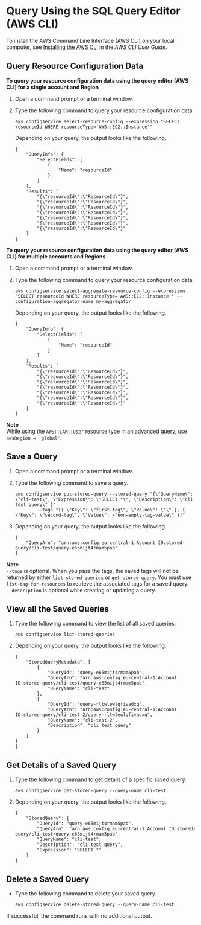 # Query Using the SQL Query Editor \(AWS CLI\)<a name="query-using-sql-editor-cli"></a>

To install the AWS Command Line Interface \(AWS CLI\) on your local computer, see [Installing the AWS CLI](http://docs.aws.amazon.com/cli/latest/userguide/installing.html) in the *AWS CLI User Guide*\.

## Query Resource Configuration Data<a name="query-resource-configuration-data"></a>

**To query your resource configuration data using the query editor \(AWS CLI\) for a single account and Region**

1. Open a command prompt or a terminal window\.

1. Type the following command to query your resource configuration data\.

   ```
   aws configservice select-resource-config --expression "SELECT resourceId WHERE resourceType='AWS::EC2::Instance'"
   ```

   Depending on your query, the output looks like the following\.

   ```
   {
       "QueryInfo": {
           "SelectFields": [
               {
                   "Name": "resourceId"
               }
           ]
       },
       "Results": [
           "{\"resourceId\":\"ResourceId\"}",
           "{\"resourceId\":\"ResourceId\"}",
           "{\"resourceId\":\"ResourceId\"}",
           "{\"resourceId\":\"ResourceId\"}",
           "{\"resourceId\":\"ResourceId\"}",
           "{\"resourceId\":\"ResourceId\"}",
           "{\"resourceId\":\"ResourceId\"}"
       ]
   }
   ```

**To query your resource configuration data using the query editor \(AWS CLI\) for multiple accounts and Regions**

1. Open a command prompt or a terminal window\.

1. Type the following command to query your resource configuration data\.

   ```
   aws configservice select-aggregate-resource-config --expression "SELECT resourceId WHERE resourceType='AWS::EC2::Instance'" --configuration-aggregator-name my-aggregator
   ```

   Depending on your query, the output looks like the following\.

   ```
   {
       "QueryInfo": {
           "SelectFields": [
               {
                   "Name": "resourceId"
               }
           ]
       },
       "Results": [
           "{\"resourceId\":\"ResourceId\"}",
           "{\"resourceId\":\"ResourceId\"}",
           "{\"resourceId\":\"ResourceId\"}",
           "{\"resourceId\":\"ResourceId\"}",
           "{\"resourceId\":\"ResourceId\"}",
           "{\"resourceId\":\"ResourceId\"}",
           "{\"resourceId\":\"ResourceId\"}"
       ]
   }
   ```
**Note**  
While using the `AWS::IAM::User` resource type in an advanced query, use `awsRegion = 'global'`\. 

## Save a Query<a name="put-saved-query"></a>

1. Open a command prompt or a terminal window\.

1. Type the following command to save a query\.

   ```
   aws configservice put-stored-query --stored-query "{\"QueryName\": \"cli-test\", \"Expression\": \"SELECT *\", \"Description\": \"cli test query\" }" 
           --tags "[{ \"Key\": \"first-tag\", \"Value\": \"\" }, { \"Key\": \"second-tag\", \"Value\": \"non-empty-tag-value\" }]"
   ```

1. Depending on your query, the output looks like the following\.

   ```
   {
       "QueryArn": "arn:aws:config:eu-central-1:Account ID:stored-query/cli-test/query-e65mijt4rmam5pab"
   }
   ```
**Note**  
`--tags` is optional\. When you pass the tags, the saved tags will not be returned by either `list-stored-queries` or `get-stored-query`\. You must use `list-tag-for-resources` to retrieve the associated tags for a saved query\.  
`--description` is optional while creating or updating a query\.

## View all the Saved Queries<a name="list-saved-queries"></a>

1. Type the following command to view the list of all saved queries\.

   ```
   aws configservice list-stored-queries
   ```

1. Depending on your query, the output looks like the following\.

   ```
   {
       "StoredQueryMetadata": [
           {
               "QueryId": "query-e65mijt4rmam5pab",
               "QueryArn": "arn:aws:config:eu-central-1:Account ID:stored-query/cli-test/query-e65mijt4rmam5pab",
               "QueryName": "cli-test"
           },
           {
               "QueryId": "query-rltwlewlqfivadxq",
               "QueryArn": "arn:aws:config:eu-central-1:Account ID:stored-query/cli-test-2/query-rltwlewlqfivadxq",
               "QueryName": "cli-test-2",
               "Description": "cli test query"
           }
       ]
   }
   }
   ```

## Get Details of a Saved Query<a name="get-saved-query"></a>

1. Type the following command to get details of a specific saved query\.

   ```
   aws configservice get-stored-query --query-name cli-test
   ```

1. Depending on your query, the output looks like the following\.

   ```
   {
       "StoredQuery": {
           "QueryId": "query-e65mijt4rmam5pab",
           "QueryArn": "arn:aws:config:eu-central-1:Account ID:stored-query/cli-test/query-e65mijt4rmam5pab",
           "QueryName": "cli-test",
           "Description": "cli test query",
           "Expression": "SELECT *"
       }
   }
   ```

## Delete a Saved Query<a name="delete-saved-query"></a>
+ Type the following command to delete your saved query\.

  ```
  aws configservice delete-stored-query --query-name cli-test
  ```

If successful, the command runs with no additional output\.